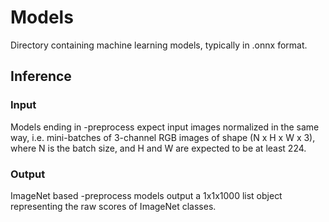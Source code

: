 # Models

Directory containing machine learning models, typically in .onnx format.

## Inference

### Input

Models ending in -preprocess expect input images normalized in the same way, i.e. mini-batches of 3-channel RGB images of shape (N x H x W x 3), where N is the batch size, and H and W are expected to be at least 224.

### Output

ImageNet based -preprocess models output a 1x1x1000 list object representing the raw scores of ImageNet classes.

